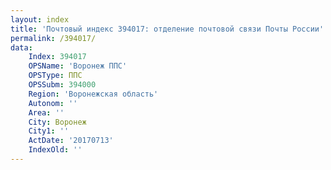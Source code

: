 ```yaml
---
layout: index
title: 'Почтовый индекс 394017: отделение почтовой связи Почты России'
permalink: /394017/
data:
    Index: 394017
    OPSName: 'Воронеж ППС'
    OPSType: ППС
    OPSSubm: 394000
    Region: 'Воронежская область'
    Autonom: ''
    Area: ''
    City: Воронеж
    City1: ''
    ActDate: '20170713'
    IndexOld: ''
---
```

